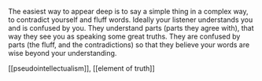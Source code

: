 The easiest way to appear deep is to say a simple thing in a complex way, to contradict yourself and fluff words. Ideally your listener understands you and is confused by you. They understand parts (parts they agree with), that way they see you as speaking some great truths. They are confused by parts (the fluff, and the contradictions) so that they believe your words are wise beyond your understanding.

[[pseudointellectualism]], [[element of truth]]